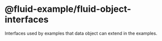 # @fluid-example/fluid-object-interfaces

Interfaces used by examples that data object can extend in the examples.
